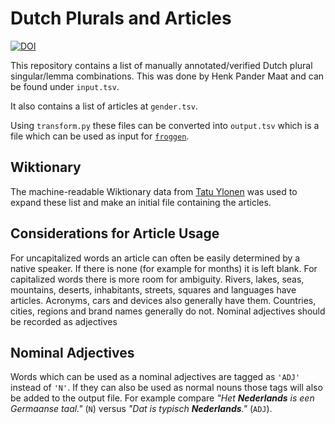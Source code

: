 # Dutch Plurals and Articles

[![DOI](https://zenodo.org/badge/694572139.svg)](https://zenodo.org/doi/10.5281/zenodo.10491765)

This repository contains a list of manually annotated/verified Dutch plural singular/lemma combinations. This was done by Henk Pander Maat and can be found under `input.tsv`.

It also contains a list of articles at `gender.tsv`.

Using `transform.py` these files can be converted into `output.tsv` which is a file which can be used as input for [`froggen`](https://frognlp.readthedocs.io/en/latest/advanced.html).

## Wiktionary

The machine-readable Wiktionary data from [Tatu Ylonen](https://kaikki.org/dictionary/Dutch/pos-noun/index.html) was used to expand these list and make an initial file containing the articles.

## Considerations for Article Usage

For uncapitalized words an article can often be easily determined by a native speaker. If there is none (for example for months) it is left blank. For capitalized words there is more room for ambiguity. Rivers, lakes, seas, mountains, deserts, inhabitants, streets, squares and languages have articles. Acronyms, cars and devices also generally have them. Countries, cities, regions and brand names generally do not.
Nominal adjectives should be recorded as adjectives

## Nominal Adjectives

Words which can be used as a nominal adjectives are tagged as `'ADJ'` instead of `'N'`. If they can also be used as normal nouns those tags will also be added to the output file. For example compare _"Het **Nederlands** is een Germaanse taal."_ (`N`) versus _"Dat is typisch **Nederlands**."_ (`ADJ`).
